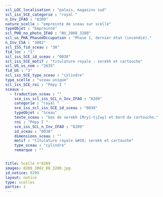 ```yaml
---
scl_LOC_localisation : "palais, magasins sud"
scl_iss_SCE_categorie : "royal "
n_Inv_IFAO : "8209"
nature_scelle : "empreinte de sceau sur scellé"
typeObjet : "Empreinte"
scl_PHO_no_photo_IFAO : "NU_2008_3280"
scl_us_PHA_PhasedOccupation : "Phase 1, dernier état (incendié)."
n_Inv_CSA : "3002"
scl_ISS_fid_sceau : "38"
fid_loc : "1"
scl_iss_SCE_id_sceau : "0038"
scl_iss_SCE_motif : "titulature royale : serekh et cartouche"
scl_US_us_nom : "2635"
fid_US : "3"
scl_iss_SCE_type_sceau : "cylindre"
type_scelle : "sceau unique"
scl_iss_SCE_roi : "Pépy I "
sceaux :
  - traduction_sceau : ""
    sce_iss_scl_iss_SCL_n_Inv_IFAO : "8209"
    categorie : "royal "
    sce_iss_scl_iss_SCE_id_sceau : "0038"
    typeObjet : "Sceau"
    texte_sceau : "bas de serekh [Mry]-tȝ[wy] et bord de cartouche."
    roi : "Pépy I "
    sce_iss_SCL_n_Inv_IFAO : "8209"
    id_sceau : "0038"
    dimensions_sceau : ""
    motif : "titulature royale &#58; serekh et cartouche"
    type_sceau : "cylindre"
    remarque : ""


title: Scellé n°8209
images: 8209_3002_08_3280.jpg
id_notice: 8209
layout: notice
type: scelles
partie: 1
---
```

